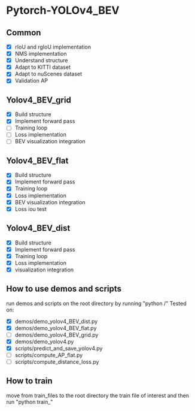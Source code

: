 # Pytorch-YOLOv4_BEV

## Common
- [x] rIoU and rgIoU implementation
- [x] NMS implementation
- [x] Understand structure
- [x] Adapt to KITTI dataset
- [x] Adapt to nuScenes dataset
- [x] Validation AP

## Yolov4_BEV_grid
- [x] Build structure
- [X] Implement forward pass
- [ ] Training loop
- [ ] Loss implementation
- [ ] BEV visualization integration

## Yolov4_BEV_flat
- [x] Build structure
- [x] Implement forward pass
- [x] Training loop
- [x] Loss implementation
- [x] BEV visualization integration
- [x] Loss iou test  

## Yolov4_BEV_dist
- [x] Build structure
- [x] Implement forward pass
- [x] Training loop
- [x] Loss implementation
- [x] visualization integration

## How to use demos and scripts
run demos and scripts on the root directory by running "python <folder>/<python file name>"
Tested on:
- [x] demos/demo_yolov4_BEV_dist.py
- [x] demos/demo_yolov4_BEV_flat.py
- [ ] demos/demo_yolov4_BEV_grid.py
- [x] demos/demo_yolov4.py
- [x] scripts/predict_and_save_yolov4.py
- [ ] scripts/compute_AP_flat.py
- [ ] scripts/compute_distance_loss.py

## How to train
move from train_files to the root directory the train file of interest and then run "python train_<train name>"